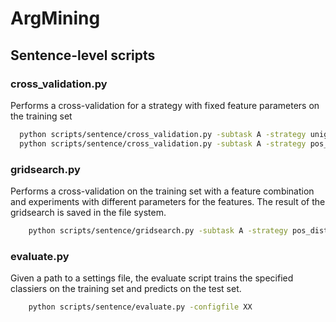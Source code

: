 # ArgMining

## Sentence-level scripts
### cross_validation.py
Performs a cross-validation for a strategy with fixed feature parameters on the training set
``` bash
  python scripts/sentence/cross_validation.py -subtask A -strategy unigram -c svm
  python scripts/sentence/cross_validation.py -subtask A -strategy pos_distribution -c svm

```

### gridsearch.py
Performs a cross-validation on the training set with a feature combination and experiments with different parameters for the features. The result of the gridsearch is saved in the file system.
``` bash
    python scripts/sentence/gridsearch.py -subtask A -strategy pos_distribution -c svm

```

### evaluate.py
Given a path to a settings file, the evaluate script trains the specified classiers on the training set and predicts on the test set.
``` bash
    python scripts/sentence/evaluate.py -configfile XX

```